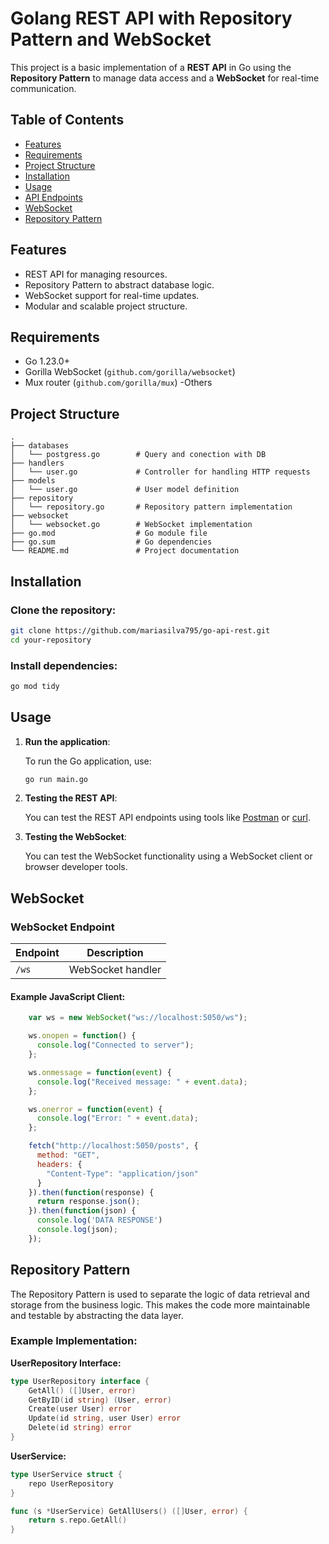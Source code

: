# Golang REST API with Repository Pattern and WebSocket

This project is a basic implementation of a **REST API** in Go using the **Repository Pattern** to manage data access and a **WebSocket** for real-time communication.

## Table of Contents
- [Features](#features)
- [Requirements](#requirements)
- [Project Structure](#project-structure)
- [Installation](#installation)
- [Usage](#usage)
- [API Endpoints](#api-endpoints)
- [WebSocket](#websocket)
- [Repository Pattern](#repository-pattern)
## Features
- REST API for managing resources.
- Repository Pattern to abstract database logic.
- WebSocket support for real-time updates.
- Modular and scalable project structure.

## Requirements
- Go 1.23.0+
- Gorilla WebSocket (`github.com/gorilla/websocket`)
- Mux router (`github.com/gorilla/mux`)
-Others
## Project Structure

```
.
├── databases
│   └── postgress.go        # Query and conection with DB
├── handlers
│   └── user.go             # Controller for handling HTTP requests
├── models
│   └── user.go             # User model definition
├── repository
│   └── repository.go       # Repository pattern implementation
├── websocket
│   └── websocket.go        # WebSocket implementation
├── go.mod                  # Go module file
├── go.sum                  # Go dependencies
└── README.md               # Project documentation
```

## Installation

### Clone the repository:

```bash
git clone https://github.com/mariasilva795/go-api-rest.git
cd your-repository
```

### Install dependencies:

```bash
go mod tidy
```

## Usage

1. **Run the application**:

   To run the Go application, use:

   ```bash
   go run main.go
   ```

2. **Testing the REST API**:

   You can test the REST API endpoints using tools like [Postman](https://www.postman.com/) or [curl](https://curl.se/).

3. **Testing the WebSocket**:

   You can test the WebSocket functionality using a WebSocket client or browser developer tools.

## WebSocket

### WebSocket Endpoint

| Endpoint  | Description       |
|-----------|-------------------|
| `/ws`     | WebSocket handler |

#### Example JavaScript Client:

```javascript
    var ws = new WebSocket("ws://localhost:5050/ws");

    ws.onopen = function() {
      console.log("Connected to server");
    };

    ws.onmessage = function(event) {
      console.log("Received message: " + event.data);
    };

    ws.onerror = function(event) {
      console.log("Error: " + event.data);
    };

    fetch("http://localhost:5050/posts", {
      method: "GET",
      headers: {
        "Content-Type": "application/json"
      }
    }).then(function(response) {
      return response.json();
    }).then(function(json) {
      console.log('DATA RESPONSE')
      console.log(json);
    });
```

## Repository Pattern

The Repository Pattern is used to separate the logic of data retrieval and storage from the business logic. This makes the code more maintainable and testable by abstracting the data layer.

### Example Implementation:

**UserRepository Interface:**

```go
type UserRepository interface {
    GetAll() ([]User, error)
    GetByID(id string) (User, error)
    Create(user User) error
    Update(id string, user User) error
    Delete(id string) error
}
```

**UserService:**

```go
type UserService struct {
    repo UserRepository
}

func (s *UserService) GetAllUsers() ([]User, error) {
    return s.repo.GetAll()
}
```